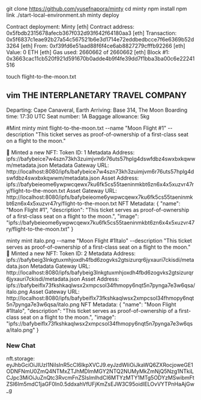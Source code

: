 git clone https://github.com/yusefnapora/minty
cd minty
npm install
npm link
./start-local-environment.sh
minty deploy

Contract deployment: Minty
[eth]   Contract address:    0x5fbdb2315678afecb367f032d93f642f64180aa3
[eth]   Transaction:         0x5f6837c1eae92b27a54c567521b6e3d1714e72eddbedbcce7f6e6369b52d3264
[eth]   From:                0xf39fd6e51aad88f6f4ce6ab8827279cfffb92266
[eth]   Value:               0 ETH
[eth]   Gas used:            2660662 of 2660662
[eth]   Block #1:            0x3663cac11cb520f921d591670b0adde4b9f4fe39dd7f1bba3ba00c6e22241516



touch flight-to-the-moon.txt

vim
THE INTERPLANETARY TRAVEL COMPANY
---------------------------------
Departing: Cape Canaveral, Earth
Arriving: Base 314, The Moon
Boarding time: 17:30 UTC
Seat number: 1A
Baggage allowance: 5kg 


#Mint
minty mint flight-to-the-moon.txt --name "Moon Flight #1" --description "This ticket serves as proof-of-ownership of a first-class seat on a flight to the moon."



🌿 Minted a new NFT:
Token ID:              1
Metadata Address:      ipfs://bafybeice7w4szn73kh3zuimjvm6r76uts57hplg4dswfdbz4swxbxkqwwm/metadata.json
Metadata Gateway URL:  http://localhost:8080/ipfs/bafybeice7w4szn73kh3zuimjvm6r76uts57hplg4dswfdbz4swxbxkqwwm/metadata.json
Asset Address:         ipfs://bafybeieome6ywpwcqewx7ku6fk5cs55taeninmkbt6zn6x4x5xuzvr47ry/flight-to-the-moon.txt
Asset Gateway URL:     http://localhost:8080/ipfs/bafybeieome6ywpwcqewx7ku6fk5cs55taeninmkbt6zn6x4x5xuzvr47ry/flight-to-the-moon.txt
NFT Metadata:
{
  "name": "Moon Flight #1",
  "description": "This ticket serves as proof-of-ownership of a first-class seat on a flight to the moon.",
  "image": "ipfs://bafybeieome6ywpwcqewx7ku6fk5cs55taeninmkbt6zn6x4x5xuzvr47ry/flight-to-the-moon.txt"
}






minty mint italo.png --name "Moon Flight #1Italo" --description "This ticket serves as proof-of-ownership of a first-class seat on a flight to the moon."
🌿 Minted a new NFT:
Token ID:              2
Metadata Address:      ipfs://bafybeig3lnkgtuxmhjoxdh4fbd6zogvks2gtsizurqr6jyxauri7ckisdi/metadata.json
Metadata Gateway URL:  http://localhost:8080/ipfs/bafybeig3lnkgtuxmhjoxdh4fbd6zogvks2gtsizurqr6jyxauri7ckisdi/metadata.json
Asset Address:         ipfs://bafybeiflx73fkshkaqlwsx2xmpcsol34fhmopy6nqt5n7pynga7e3w6qsa/italo.png
Asset Gateway URL:     http://localhost:8080/ipfs/bafybeiflx73fkshkaqlwsx2xmpcsol34fhmopy6nqt5n7pynga7e3w6qsa/italo.png
NFT Metadata:
{
  "name": "Moon Flight #1Italo",
  "description": "This ticket serves as proof-of-ownership of a first-class seat on a flight to the moon.",
  "image": "ipfs://bafybeiflx73fkshkaqlwsx2xmpcsol34fhmopy6nqt5n7pynga7e3w6qsa/italo.png"
}



### New Chat

nft.storage:  eyJhbGciOiJIUzI1NiIsInR5cCI6IkpXVCJ9.eyJzdWIiOiJkaWQ6ZXRocjoweGE1ODNFNmU0ZmQ4NTMxZTJhMDlmMGY2NTQ2NUMyMkZmNjQ5Nzg1NTkiLCJpc3MiOiJuZnQtc3RvcmFnZSIsImlhdCI6MTYzMTY1MTg5ODYzMSwibmFtZSI6Im5mdC1jaGF0In0.5ddxahVfUFjKmZsEJW3C95oidIELOvVYTPnHaAjGw_g